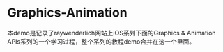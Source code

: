 # Graphics-Animation
本demo是记录了raywenderlich网站上iOS系列下面的Graphics &amp; Animation APIs系列的一个学习过程，整个系列的教程demo合并在这一个里面。
